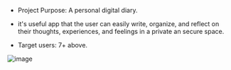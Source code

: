- Project Purpose: A personal digital diary.

- it's useful app that the user can easily write, organize, and reflect on their thoughts, experiences, and feelings in a private an secure space.

- Target users: 7+ above.

![image](https://github.com/user-attachments/assets/d66aea23-e453-4889-895d-878826b48a06)
